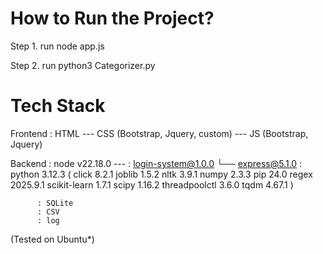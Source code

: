 # How to Run the Project?
Step 1. run node app.js


Step 2. run python3 Categorizer.py


# Tech Stack
Frontend : HTML
---        CSS (Bootstrap, Jquery, custom) 
---        JS  (Bootstrap, Jquery)

Backend  : node v22.18.0
---      : login-system@1.0.0
           └── express@5.1.0
         : python 3.12.3  ( click         8.2.1
                            joblib        1.5.2
                            nltk          3.9.1
                            numpy         2.3.3
                            pip           24.0
                            regex         2025.9.1
                            scikit-learn  1.7.1
                            scipy         1.16.2
                            threadpoolctl 3.6.0
                            tqdm          4.67.1    )  

          : SQLite 
          : CSV         
          : log 


(Tested on Ubuntu*)